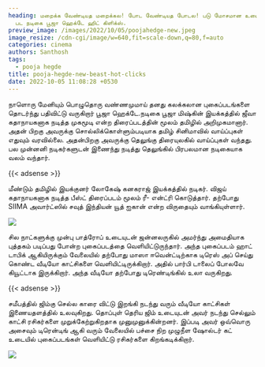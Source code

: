 ```yaml
---
heading: மறைக்க வேண்டியத மறைக்கல! போட வேண்டியத போடல! படு மோசமான உடையில் பீஸ்ட்
  பட நடிகை பூஜா ஹெக்டே ஹிட் கிளிக்ஸ்.
preview_image: /images/2022/10/05/poojahedge-new.jpeg
image_resize: /cdn-cgi/image/w=640,fit=scale-down,q=80,f=auto
categories: cinema
authors: Santhosh
tags:
  - pooja hegde
title: pooja-hegde-new-beast-hot-clicks
date: 2022-10-05 11:08:28 +0530
---
```

நாளொரு மேனியும் பொழுதொரு வண்ணமுமாய் தனது கலக்கலான புகைப்படங்களை தொடர்ந்து பதிவிட்டு வருகிறார் பூஜா ஹெக்டே.நடிகை பூஜா மிஷ்கின் இயக்கத்தில் ஜீவா கதாநாயகனாக நடித்த முகமூடி என்ற திரைப்படத்தின் மூலம் தமிழில் அறிமுகமானார். அதன் பிறகு அவருக்கு சொல்லிக்கொள்ளும்படியாக தமிழ் சினிமாவில்  வாய்ப்புகள் எதுவும் வரவில்லை. அதன்பிறகு அவருக்கு தெலுங்கு திரையுலகில் வாய்ப்புகள் வந்தது. பல முன்னனி நடிகர்களுடன் இணைந்து நடித்து தெலுங்கில் பிரபலமான நடிகையாக வலம் வந்தார்.

{{< adsense >}}


மீண்டும் தமிழில் இயக்குனர் லோகேஷ் கனகராஜ் இயக்கத்தில் நடிகர். விஜய் கதாநாயகனாக நடித்த பீஸ்ட் திரைப்படம் மூலம் ரீ- என்ட்ரி கொடுத்தார். தற்போது SIIMA அவார்ட்ஸில் சவுத் இந்தியன் யூத் ஐகான் என்ற விருதையும் வாங்கியுள்ளார். 


![](/images/2022/10/05/pooja-hegde-new-beast-hot-clicks.jpeg)

சில நாட்களுக்கு முன்பு  பாத்ரோப் உடையுடன் ஜன்னலருகில் அமர்ந்து அமைதியாக புத்தகம் படிப்பது போன்ற புகைப்படத்தை வெளியிட்டுருந்தார். அந்த புகைப்படம் ஹாட் டாபிக் ஆகியிருக்கும் வேலையில் தற்போது மாஸா ஈவென்ட்டிற்காக டிரெஸ் அப் செய்து கொண்ட வீடியோ காட்சிகளை வெளியிட்டிருக்கிறார். அதில் பார்பி டாலைப் போலவே கியூட்டாக இருக்கிறார். அந்த வீடியோ தற்போது டிரெண்டிங்கில் உலா வருகிறது.

{{< adsense >}}


சமீபத்தில் ஜிம்கு செல்ல காரை விட்டு இறங்கி நடந்து வரும் வீடியோ காட்சிகள் இணையதளத்தில் உலவுகிறது. தொப்புள் தெரிய ஜிம் உடையுடன் அவர் நடந்து செல்லும் காட்சி ரசிகர்களை முறுக்கேற்றுகிறதாக முனுமுனுக்கின்றனர். இப்படி அவர் ஒவ்வொரு அசைவும் டிரென்டிங் ஆகி வரும் வேலையில் பச்சை நிற முழுநீள ஷோல்டர் கட் உடையில் புகைப்படங்கள் வெளியிட்டு ரசிகர்களை கிறங்கடிக்கிறார்.

![](/images/2022/10/05/pooja-hegde-new-beast-hot-clicks4.jpeg)